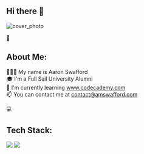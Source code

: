 ## Hi there 👋
![cover_photo](https://github.com/user-attachments/assets/783e5e4a-1d9c-4ee7-8875-05ce2cb9baf5)

💫 <h2>About Me:</h2>
🧑🏻‍💻 My name is Aaron Swafford<br>
🎓 I'm a Full Sail University Alumni<br>
🌱 I'm currently learning www.codecademy.com<br>
📫 You can contact me at contact@amswafford.com

💻 <h2>Tech Stack:</h2>
<img src="https://camo.githubusercontent.com/d4d9d935f85b68223a3514c6a889ea3ed6a77afb5f560c05baa1a1b168077830/68747470733a2f2f696d672e736869656c64732e696f2f62616467652f68746d6c352d2532334533344632362e7376673f7374796c653d666f722d7468652d6261646765266c6f676f3d68746d6c35266c6f676f436f6c6f723d7768697465"> <img src="https://camo.githubusercontent.com/21c96b28e33fe34eeae668ef6fc1daf2b4b87bdf22e8482ad32d87f1d2474277/68747470733a2f2f696d672e736869656c64732e696f2f62616467652f6373732d2532333135373242362e7376673f7374796c653d666f722d7468652d6261646765266c6f676f3d63737333266c6f676f436f6c6f723d7768697465">
